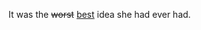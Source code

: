 <html>
	<head>
		<title>Insert and delete</title>
	</head>
	<body>
		<p>It was the <del>worst</del> <u>best</u> idea she had ever had.</p>
	</body>
</html>

